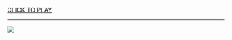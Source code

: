 
<a href="https://premium76.site?title=unblocked_clicking_games&ref=13M">CLICK TO PLAY</a></h3>
<hr>

<a href="https://premium76.site?title=unblocked_clicking_games&ref=13M"><img src="https://clearcache.store/games.png"></a>


